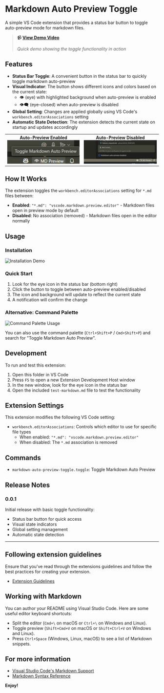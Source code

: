 # Markdown Auto Preview Toggle

A simple VS Code extension that provides a status bar button to toggle auto-preview mode for markdown files.

<!-- 🎬 Demo Video -->
> **📹 [View Demo Video](./assets/gifs/demo.mp4)**
> 
> *Quick demo showing the toggle functionality in action*

## Features

- **Status Bar Toggle**: A convenient button in the status bar to quickly toggle markdown auto-preview
- **Visual Indicator**: The button shows different icons and colors based on the current state:
  - 👁️ (eye) with highlighted background when auto-preview is enabled
  - 👁️‍🗨️ (eye-closed) when auto-preview is disabled
- **Global Setting**: Changes are applied globally using VS Code's `workbench.editorAssociations` setting
- **Automatic State Detection**: The extension detects the current state on startup and updates accordingly

<!-- 📸 Visual State Comparison -->
<table>
<tr>
<td align="center">
<strong>Auto-Preview Enabled</strong><br>
<img src="./assets/images/preview-enabled.png" alt="Status bar with auto-preview enabled" width="300">
</td>
<td align="center">
<strong>Auto-Preview Disabled</strong><br>
<img src="./assets/images/preview-disabled.png" alt="Status bar with auto-preview disabled" width="300">
</td>
</tr>
</table>

## How It Works

The extension toggles the `workbench.editorAssociations` setting for `*.md` files between:
- **Enabled**: `"*.md": "vscode.markdown.preview.editor"` - Markdown files open in preview mode by default
- **Disabled**: No association (removed) - Markdown files open in the editor normally

## Usage

<!-- 🎥 Installation GIF Placeholder -->
### Installation
![Installation Demo](./assets/gifs/installation-demo.gif)

### Quick Start
1. Look for the eye icon in the status bar (bottom right)
2. Click the button to toggle between auto-preview enabled/disabled
3. The icon and background will update to reflect the current state
4. A notification will confirm the change

<!-- 📷 Command Palette Usage -->
### Alternative: Command Palette
![Command Palette Usage](./assets/images/command-palette.png)

You can also use the command palette (`Ctrl+Shift+P` / `Cmd+Shift+P`) and search for "Toggle Markdown Auto Preview".

## Development

To run and test this extension:

1. Open this folder in VS Code
2. Press `F5` to open a new Extension Development Host window
3. In the new window, look for the eye icon in the status bar
4. Open the included `test-markdown.md` file to test the functionality

## Extension Settings

This extension modifies the following VS Code setting:

- `workbench.editorAssociations`: Controls which editor to use for specific file types
  - When enabled: `"*.md": "vscode.markdown.preview.editor"`
  - When disabled: The `*.md` association is removed

## Commands

- `markdown-auto-preview-toggle.toggle`: Toggle Markdown Auto Preview

## Release Notes

### 0.0.1

Initial release with basic toggle functionality:
- Status bar button for quick access
- Visual state indicators
- Global setting management
- Automatic state detection

---

## Following extension guidelines

Ensure that you've read through the extensions guidelines and follow the best practices for creating your extension.

* [Extension Guidelines](https://code.visualstudio.com/api/references/extension-guidelines)

## Working with Markdown

You can author your README using Visual Studio Code. Here are some useful editor keyboard shortcuts:

* Split the editor (`Cmd+\` on macOS or `Ctrl+\` on Windows and Linux).
* Toggle preview (`Shift+Cmd+V` on macOS or `Shift+Ctrl+V` on Windows and Linux).
* Press `Ctrl+Space` (Windows, Linux, macOS) to see a list of Markdown snippets.

## For more information

* [Visual Studio Code's Markdown Support](http://code.visualstudio.com/docs/languages/markdown)
* [Markdown Syntax Reference](https://help.github.com/articles/markdown-basics/)

**Enjoy!**
